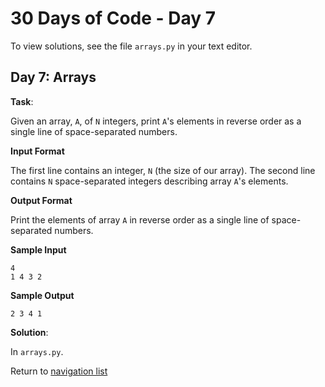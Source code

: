 # 30 Days of Code - Day 7

To view solutions, see the file `arrays.py` in your text editor.

## Day 7: Arrays

**Task**:

Given an array, `A`, of `N` integers, print `A`'s elements in reverse order as a single line of space-separated numbers.

**Input Format**

The first line contains an integer, `N` (the size of our array).
The second line contains `N` space-separated integers describing array `A`'s elements.

**Output Format**

Print the elements of array `A` in reverse order as a single line of space-separated numbers.

**Sample Input**

```
4
1 4 3 2
```

**Sample Output**

```
2 3 4 1
```

**Solution**:

In `arrays.py`.

Return to [navigation list](/README.md "navigation list")